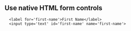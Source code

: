 ## Use native HTML form controls
```
  <label for='first-name'>First Name</label>
  <input type='text' id='first-name' name='first-name'>
```
